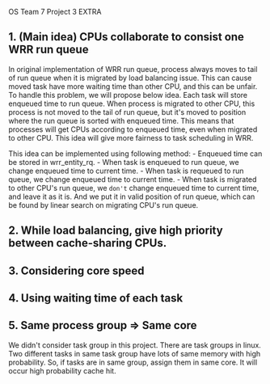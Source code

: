 OS Team 7 Project 3 EXTRA

## 1. (Main idea) CPUs collaborate to consist one WRR run queue

In original implementation of WRR run queue, process always moves to tail of run queue when it is migrated by load balancing issue. This can cause moved task have more waiting time than other CPU, and this can be unfair. To handle this problem, we will propose below idea.
Each task will store enqueued time to run queue. When process is migrated to other CPU, this process is not moved to the tail of run queue, but it's moved to position where the run queue is sorted with enqueued time. This means that processes will get CPUs according to enqueued time, even when migrated to other CPU. This idea will give more fairness to task scheduling in WRR.

This idea can be implemented using following method:
	- Enqueued time can be stored in wrr_entity_rq.
	- When task is enqueued to run queue, we change enqueued time to current time.
	- When task is requeued to run queue, we change enqueued time to current time.
	- When task is migrated to other CPU's run queue, we `don't` change enqueued time to current time, and leave it as it is. And we put it in valid position of run queue, which can be found by linear search on migrating CPU's run queue.

## 2. While load balancing, give high priority between cache-sharing CPUs.


## 3. Considering core speed


## 4. Using waiting time of each task


## 5. Same process group => Same core

We didn't consider task group in this project. There are task groups in linux. Two different tasks in same task group have lots of same memory with high probability. So, if tasks are in same group, assign them in same core. It will occur high probability cache hit.

